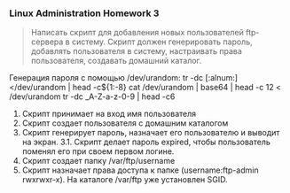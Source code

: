 ### Linux Administration Homework 3

> Написать скрипт для добавления новых пользователей ftp-сервера в систему. Скрипт должен генерировать пароль, добавлять пользователя в систему, настраивать права пользователя, создавать домашний каталог.

Генерация пароля с помощью /dev/urandom:
tr -dc [:alnum:] </dev/urandom | head -c${1:-8}
cat /dev/urandom | base64 | head -c 12
< /dev/urandom tr -dc _A-Z-a-z-0-9 | head -c6

1. Скрипт принимает на вход имя пользователя
2. Скрипт создает пользователя с домашним каталогом
3. Скрипт генерирует пароль, назначает его пользователю и выводит на экран.
    3.1. Скрипт делает пароль expired, чтобы пользователь поменял его при своем первом логине.
4. Скрипт создает папку /var/ftp/username
5. Скрипт назначает права доступа к папке (username:ftp-admin rwxrwxr-x). На каталоге /var/ftp уже установлен SGID.

